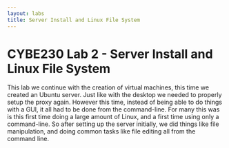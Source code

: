 ```yaml
---
layout: labs
title: Server Install and Linux File System
---
```

# CYBE230 Lab 2 - Server Install and Linux File System

This lab we continue with the creation of virtual machines, this time we created an Ubuntu server. Just like with the desktop we needed to properly setup the proxy again. However this time, instead of being able to do things with a GUI, it all had to be done from the command-line. For many this was is this first time doing a large amount of Linux, and a first time using only a command-line. So after setting up the server initially, we did things like file manipulation, and doing common tasks like file editing all from the command line.
